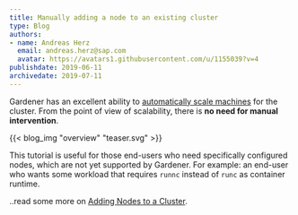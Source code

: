 ```yaml
---
title: Manually adding a node to an existing cluster
type: Blog
authors: 
- name: Andreas Herz
  email: andreas.herz@sap.com
  avatar: https://avatars1.githubusercontent.com/u/1155039?v=4
publishdate: 2019-06-11
archivedate: 2019-07-11
---
```


Gardener has an excellent ability to [automatically scale machines](/components/mcm/) for the cluster. From the point of view 
of scalability, there is **no need for manual intervention**. 


{{< blog_img "overview" "teaser.svg" >}}


This tutorial is useful for those end-users who need specifically configured nodes, which are not yet supported 
by Gardener. For example: an end-user who wants some workload that requires `runnc` instead of `runc` as container 
runtime.


..read some more on [Adding Nodes to a Cluster](../readmore/adding-nodes).


